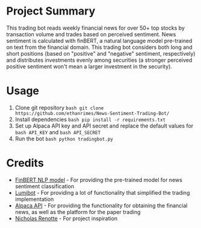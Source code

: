# Project Summary

This trading bot reads weekly financial news for over 50+ top stocks by transaction volume and trades based on perceived sentiment. News sentiment is calculated with finBERT, a natural language model pre-trained on text from the financial domain. This trading bot considers both long and short positions (based on "positive" and "negative" sentiment, respectively) and distributes investments evenly among securities (a stronger perceived positive sentiment won't mean a larger investment in the security).

# Usage

1. Clone git repository ```bash git clone https://github.com/ethanrimes/News-Sentiment-Trading-Bot/```
2. Install dependencies ```bash pip install -r requirements.txt```
3. Set up Alpaca API key and API secret and replace the default values for ```bash API_KEY``` and ```bash API_SECRET```
4. Run the bot ```bash python tradingbot.py```

# Credits

- [FinBERT NLP model](https://huggingface.co/ProsusAI/finbert) - For providing the pre-trained model for news sentiment classification
- [Lumibot](https://lumibot.lumiwealth.com/) - For providing a lot of functionality that simplified the trading implementation
- [Alpaca API](https://docs.alpaca.markets/reference/) - For providing the functionality for obtaining the financial news, as well as the platform for the paper trading
- [Nicholas Renotte](https://github.com/nicknochnack) - For project inspiration
